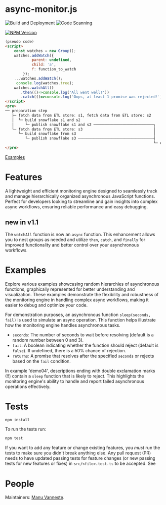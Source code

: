 # async-monitor.js

![Build and Deployment](https://github.com/manulykebe/async-monitor.js/actions/workflows/pages/pages-build-deployment/badge.svg?branch=main)
![Code Scanning](https://github.com/manulykebe/async-monitor.js/actions/workflows/github-code-scanning/codeql/badge.svg?branch=main)

[![NPM Version][npm-image]][npm-url]

```html
(pseudo code)
<script>
	const watches = new Group();
	watches.addWatch({
			parent: undefined,
			child: 'a',
			f: function_to_watch
		});
	...watches.addWatch();
	 console.log(watches.tree);
	watches.watchAll()
	   .then(()=>console.log('All went well!'))
	   .catch(()=>console.log('Oops, at least 1 promise was rejected!'));
</script>
<pre>
── preparation step
   ├─ fetch data from ETL store: s1, fetch data from ETL store: s2
   │  └─ build snowflake s1 and s2
   │     └─ publish snowflake s1 and s2 ───────────────────────────┐
   └─ fetch data from ETL store: s3                                │
      └─ build snowflake from s3                                   │
         └─ publish snowflake s3 ──────────────────────────────────┤
                                                                   └─ completed
</pre>
```

[Examples](https://manulykebe.github.io/async-monitor.js/src/html/index.html)

# Features

A lightweight and efficient monitoring engine designed to seamlessly track and manage hierarchically organized asynchronous JavaScript functions. Perfect for developers looking to streamline and gain insights into complex async workflows, ensuring reliable performance and easy debugging.

## new in v1.1

The `watchAll` function is now an `async` function. This enhancement allows you to nest groups as needed and utilize `then`, `catch`, and `finally` for improved functionality and better control over your asynchronous workflows.

# Examples

Explore various examples showcasing random hierarchies of asynchronous functions, graphically represented for better understanding and visualization. These examples demonstrate the flexibility and robustness of the monitoring engine in handling complex async workflows, making it easier to debug and optimize your code.

For demonstration purposes, an asynchronous function `sleep(seconds, fail)` is used to simulate an async operation. This function helps illustrate how the monitoring engine handles asynchronous tasks.

- `seconds`: The number of seconds to wait before resolving (default is a random number between 0 and 3).
- `fail`: A boolean indicating whether the function should reject (default is `false`). If undefined, there is a 50% chance of rejection.
- `returns`: A promise that resolves after the specified `seconds` or rejects based on the `fail` condition.

In example 'demo04', descriptions ending with double exclamation marks (!!) contain a `sleep` function that is likely to reject. This highlights the monitoring engine's ability to handle and report failed asynchronous operations effectively.

# Tests

```bash
npm install
```

To run the tests run:

```bash
npm test
```

If you want to add any feature or change existing features, you _must_ run the
tests to make sure you didn't break anything else. Any pull request (PR) needs
to have updated passing tests for feature changes (or new passing tests for new
features or fixes) in `src/<file>.test.ts` to be accepted. See

# People

Maintainers: [Manu Vanneste](https://github.com/manulykebe).

[npm-image]: https://badge.fury.io/js/async-monitor.js.svg
[npm-url]: https://www.npmjs.com/package/async-monitor.js
